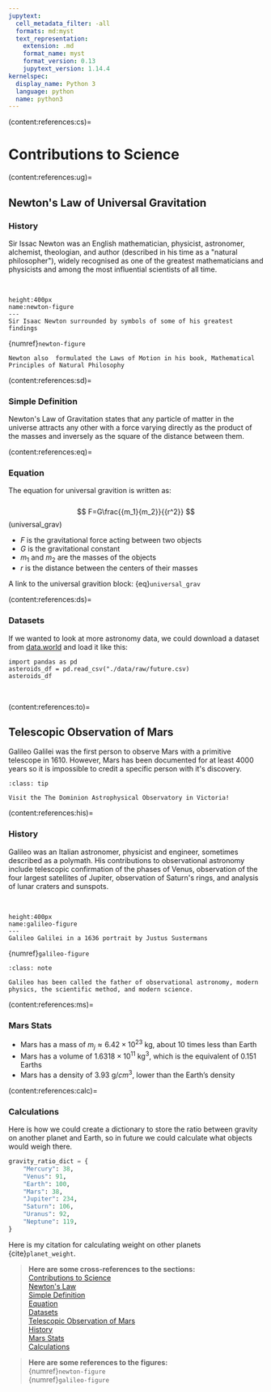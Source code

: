 ```yaml
---
jupytext:
  cell_metadata_filter: -all
  formats: md:myst
  text_representation:
    extension: .md
    format_name: myst
    format_version: 0.13
    jupytext_version: 1.14.4
kernelspec:
  display_name: Python 3
  language: python
  name: python3
---
```

(content:references:cs)=
# Contributions to Science

(content:references:ug)=
## Newton's Law of Universal Gravitation
### History
Sir Issac Newton was an English mathematician, physicist, astronomer, alchemist, theologian, and author (described in his time as a "natural philosopher"), widely recognised as one of the greatest mathematicians and physicists and among the most influential scientists of all time.<br><br>

```{figure} https://i.natgeofe.com/n/faf6f6b2-3d6f-4fee-82ed-77a2f28c0063/11606.jpg?w=636&h=437

height:400px
name:newton-figure
---
Sir Isaac Newton surrounded by symbols of some of his greatest findings
```
{numref}`newton-figure`

```{margin} 
Newton also  formulated the Laws of Motion in his book, Mathematical Principles of Natural Philosophy
```
(content:references:sd)=
### Simple Definition
Newton's Law of Gravitation states that any particle of matter in the universe attracts any other with a force varying directly as the product of the masses and inversely as the square of the distance between them.

(content:references:eq)=
### Equation
The equation for universal gravition is written as:<br><br>
$$ F=G\frac{{m_1}{m_2}}{{r^2}} $$ (universal_grav)
- $F$ is the gravitational force acting between two objects 
- $G$ is the gravitational constant
- $m_1$ and $m_2$ are the masses of the objects 
- $r$ is the distance between the centers of their masses

A link to the universal gravition block: {eq}`universal_grav`

(content:references:ds)=
### Datasets
If we wanted to look at more astronomy data, we could download a dataset from [data.world](https://data.world/markmarkoh/future-asteroids) and load it like this:

```{code-cell}
import pandas as pd
asteroids_df = pd.read_csv("./data/raw/future.csv)
asteroids_df
```
<br>

(content:references:to)=
## Telescopic Observation of Mars
Galileo Galilei was the first person to observe Mars with a primitive telescope in 1610. However, Mars has been documented for at least 4000 years so it is impossible to credit a specific person with it's discovery.

`````{admonition} Do you want to see an impressive telescope?
:class: tip

Visit the The Dominion Astrophysical Observatory in Victoria!
`````

(content:references:his)=
### History
Galileo was an Italian astronomer, physicist and engineer, sometimes described as a polymath. His contributions to observational astronomy include telescopic confirmation of the phases of Venus, observation of the four largest satellites of Jupiter, observation of Saturn's rings, and analysis of lunar craters and sunspots.
<br><br>

```{figure} https://upload.wikimedia.org/wikipedia/commons/thumb/d/d4/Justus_Sustermans_-_Portrait_of_Galileo_Galilei%2C_1636.jpg/330px-Justus_Sustermans_-_Portrait_of_Galileo_Galilei%2C_1636.jpg

height:400px
name:galileo-figure
---
Galileo Galilei in a 1636 portrait by Justus Sustermans
```
{numref}`galileo-figure`


`````{admonition} Did you know?
:class: note

Galileo has been called the father of observational astronomy, modern physics, the scientific method, and modern science.
`````

(content:references:ms)=
### Mars Stats
- Mars has a mass of $m_{j} \approx 6.42 \times 10^{23} \: \text {kg}$, about 10 times less than Earth
- Mars has a volume of  $1.6318 \times 10^{11} \: \text {kg}^{3}$, which is the equivalent of 0.151 Earths
- Mars has a density of $3.93 \: \text {g}/{cm}^3$, lower than the Earth’s density

(content:references:calc)=
### Calculations
Here is how we could create a dictionary to store the ratio between gravity on another planet and Earth, so in future we could calculate what objects would weigh there.
```python
gravity_ratio_dict = {
    "Mercury": 38,
    "Venus": 91,
    "Earth": 100,
    "Mars": 38,
    "Jupiter": 234,
    "Saturn": 106,
    "Uranus": 92,
    "Neptune": 119,
}
```

Here is my citation for calculating weight on other planets {cite}`planet_weight`.

>**Here are some cross-references to the sections:**<br>
[Contributions to Science](content:references:cs)<br>
[Newton's Law](content:references:ug)<br>
[Simple Definition](content:references:sd)<br>
[Equation](content:references:eq)<br>
[Datasets](content:references:ds)<br>
[Telescopic Observation of Mars](content:references:to)<br>
[History](content:references:his)<br>
[Mars Stats](content:references:ms)<br>
[Calculations](content:references:calc)<br>


>**Here are some references to the figures:**<br>
{numref}`newton-figure`<br>
{numref}`galileo-figure`<br>
